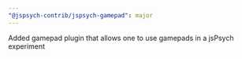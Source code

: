 ```yaml
---
"@jspsych-contrib/jspsych-gamepad": major
---
```


Added gamepad plugin that allows one to use gamepads in a jsPsych experiment
